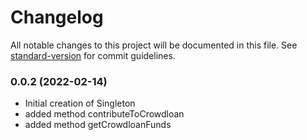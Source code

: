 # Changelog

All notable changes to this project will be documented in this file. See [standard-version](https://github.com/conventional-changelog/standard-version) for commit guidelines.

### 0.0.2 (2022-02-14)

- Initial creation of Singleton
- added method contributeToCrowdloan
- added method getCrowdloanFunds
